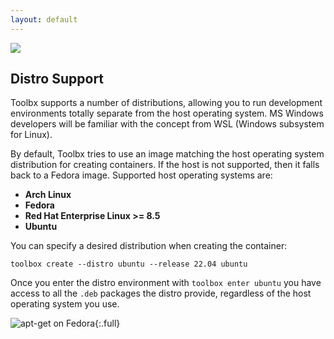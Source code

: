 ```yaml
---
layout: default
---
```


<picture class="full pixels">
    <source srcset="../assets/distros-dark.gif" media="(prefers-color-scheme: dark)">
    <img src="../assets/distros.gif">
</picture>

## Distro Support

Toolbx supports a number of distributions, allowing you to run development environments totally separate from the host operating system. MS Windows developers will be familiar with the concept from WSL (Windows subsystem for Linux).

By default, Toolbx tries to use an image matching the host operating system distribution for creating containers. If the host is not supported, then it falls back to a Fedora image. Supported host operating systems are:

* **Arch Linux**
* **Fedora**
* **Red Hat Enterprise Linux >= 8.5**
* **Ubuntu**

You can specify a desired distribution when creating the container:

```
toolbox create --distro ubuntu --release 22.04 ubuntu
```

Once you enter the distro environment with `toolbox enter ubuntu` you have access to all the `.deb` packages the distro provide, regardless of the host operating system you use.

![apt-get on Fedora](../assets/apt-get.png){:.full}
